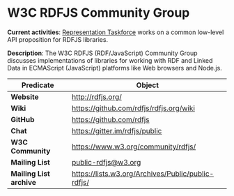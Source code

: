 
# W3C RDFJS Community Group

**Current activities**: [Representation Taskforce](https://github.com/rdfjs/representation-task-force) works on a common low-level API proposition for RDFJS libraries.

**Description**: The W3C RDFJS (RDF/JavaScript) Community Group discusses implementations of libraries for working with RDF and Linked Data in ECMAScript (JavaScript) platforms like Web browsers and Node.js.

| Predicate | Object |
|-----------|--------|
| **Website** | http://rdfjs.org/
| **Wiki** | https://github.com/rdfjs/rdfjs.org/wiki
| **GitHub** | https://github.com/rdfjs
| **Chat** |https://gitter.im/rdfjs/public
| **W3C Community** | https://www.w3.org/community/rdfjs/
| **Mailing List** | public-rdfjs@w3.org
| **Mailing List archive** | https://lists.w3.org/Archives/Public/public-rdfjs/

